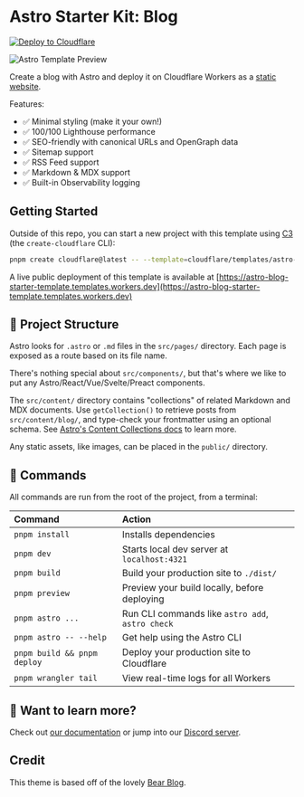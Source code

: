# Astro Starter Kit: Blog

[![Deploy to Cloudflare](https://deploy.workers.cloudflare.com/button)](https://deploy.workers.cloudflare.com/?url=https://github.com/cloudflare/templates/tree/main/astro-blog-starter-template)

![Astro Template Preview](https://github.com/withastro/astro/assets/2244813/ff10799f-a816-4703-b967-c78997e8323d)

<!-- dash-content-start -->

Create a blog with Astro and deploy it on Cloudflare Workers as a [static website](https://developers.cloudflare.com/workers/static-assets/).

Features:

- ✅ Minimal styling (make it your own!)
- ✅ 100/100 Lighthouse performance
- ✅ SEO-friendly with canonical URLs and OpenGraph data
- ✅ Sitemap support
- ✅ RSS Feed support
- ✅ Markdown & MDX support
- ✅ Built-in Observability logging

<!-- dash-content-end -->

## Getting Started

Outside of this repo, you can start a new project with this template using [C3](https://developers.cloudflare.com/pages/get-started/c3/) (the `create-cloudflare` CLI):

```bash
pnpm create cloudflare@latest -- --template=cloudflare/templates/astro-blog-starter-template
```

A live public deployment of this template is available at [https://astro-blog-starter-template.templates.workers.dev](https://astro-blog-starter-template.templates.workers.dev)

## 🚀 Project Structure

Astro looks for `.astro` or `.md` files in the `src/pages/` directory. Each page is exposed as a route based on its file name.

There's nothing special about `src/components/`, but that's where we like to put any Astro/React/Vue/Svelte/Preact components.

The `src/content/` directory contains "collections" of related Markdown and MDX documents. Use `getCollection()` to retrieve posts from `src/content/blog/`, and type-check your frontmatter using an optional schema. See [Astro's Content Collections docs](https://docs.astro.build/en/guides/content-collections/) to learn more.

Any static assets, like images, can be placed in the `public/` directory.

## 🧞 Commands

All commands are run from the root of the project, from a terminal:

| Command                           | Action                                           |
| :-------------------------------- | :----------------------------------------------- |
| `pnpm install`                     | Installs dependencies                            |
| `pnpm dev`                     | Starts local dev server at `localhost:4321`      |
| `pnpm build`                   | Build your production site to `./dist/`          |
| `pnpm preview`                 | Preview your build locally, before deploying     |
| `pnpm astro ...`               | Run CLI commands like `astro add`, `astro check` |
| `pnpm astro -- --help`         | Get help using the Astro CLI                     |
| `pnpm build && pnpm deploy` | Deploy your production site to Cloudflare        |
| `pnpm wrangler tail`               | View real-time logs for all Workers              |

## 👀 Want to learn more?

Check out [our documentation](https://docs.astro.build) or jump into our [Discord server](https://astro.build/chat).

## Credit

This theme is based off of the lovely [Bear Blog](https://github.com/HermanMartinus/bearblog/).
